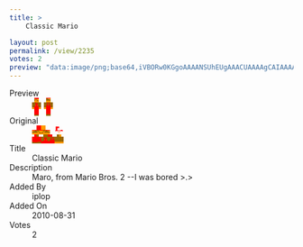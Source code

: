 ```yaml
---
title: >
    Classic Mario

layout: post
permalink: /view/2235
votes: 2
preview: "data:image/png;base64,iVBORw0KGgoAAAANSUhEUgAAACUAAAAgCAIAAAAaMSbnAAAABnRSTlMA/wD/AP5AXyvrAAAA5UlEQVRIie1X2w3DIAw0FRtlJzMT3omVmn6QEh42ohRIVeU+IuLYnB8nRNS+PyFAPYBF7FNBQ7hOPlgA07QzC8JjgZvok/CRA7RADnA7np3ETmTVjG0QPCsAYGTMOx7K8iUOh0r0Qid9TIa2TS8k6AUlvcQ+vcOrQ8hoGpTF3IR0KrtE1lsyecYhnN2nVh9SNdUu8PObweQxeH5ZomXeq/XCTBvs+8WObyxXnykWbQjJISVrkY+tZmyJq+enW86tis+n4VfrczbU4vvLv/fz5rv5fplv5P1aumXF5vT/oSHgS6zu5wvN6EXV+FeYnQAAAABJRU5ErkJggg=="
---
```

<dl class="side-by-side">
<dt>Preview</dt>
<dd>
    <img class="preview" src="data:image/png;base64,iVBORw0KGgoAAAANSUhEUgAAACUAAAAgCAIAAAAaMSbnAAAABnRSTlMA/wD/AP5AXyvrAAAA5UlEQVRIie1X2w3DIAw0FRtlJzMT3omVmn6QEh42ohRIVeU+IuLYnB8nRNS+PyFAPYBF7FNBQ7hOPlgA07QzC8JjgZvok/CRA7RADnA7np3ETmTVjG0QPCsAYGTMOx7K8iUOh0r0Qid9TIa2TS8k6AUlvcQ+vcOrQ8hoGpTF3IR0KrtE1lsyecYhnN2nVh9SNdUu8PObweQxeH5ZomXeq/XCTBvs+8WObyxXnykWbQjJISVrkY+tZmyJq+enW86tis+n4VfrczbU4vvLv/fz5rv5fplv5P1aumXF5vT/oSHgS6zu5wvN6EXV+FeYnQAAAABJRU5ErkJggg==">
</dd>
<dt>Original</dt>
<dd>
    <img class="preview" src="data:image/png;base64,iVBORw0KGgoAAAANSUhEUgAAAEAAAAAgCAYAAACinX6EAAAA60lEQVR42u2YAQ6DIAxFOa134rTbMrfFkZa20jo6PvFHTYryH1aLpQjt9ti6qn2V7A0AJgHA3R8AAGBBAMu/AwDgUoMv1W2XV5zVjKbPKUjUrL1NPI0Q5z1Z+3pO0im43OApI8c9Z77dc9ebplDiBhkJ4KgUAFrTFAQqJhKA28tWyulejkugNPp9rV/tg/YUAMy++rPmrJgig58uKeUAAAAAIGYtINX+lFFtLdDGW/sO1RlXANAY+ksAmjgA2PilNABkBfD5U1S+j9cCMBjrBSEcQDtIz9g0ACIVDmD0UQyHEL3aHCUMAMkB3AH4vEMXUu+kjQAAAABJRU5ErkJggg==">
</dd>
<dt>Title</dt>
<dd>Classic Mario</dd>
<dt>Description</dt>
<dd>Maro, from Mario Bros. 2 --I was bored >.></dd>
<dt>Added By</dt>
<dd>iplop</dd>
<dt>Added On</dt>
<dd>2010-08-31</dd>
<dt>Votes</dt>
<dd>2</dd>
</dl>
